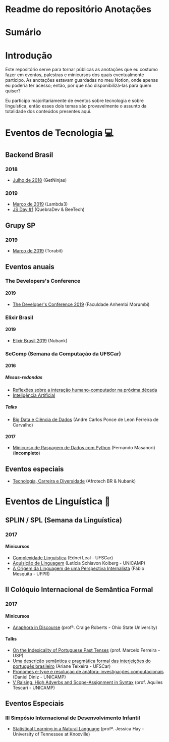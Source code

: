 # Readme do repositório Anotações

# Sumário

# Introdução

Este repositório serve para tornar públicas as anotações que eu costumo fazer em eventos, palestras e minicursos dos quais eventualmente participo. As anotações estavam guardadas no meu Notion, onde apenas eu poderia ter acesso; então, por que não disponibilizá-las para quem quiser? 

Eu participo majoritariamente de eventos sobre tecnologia e sobre linguística, então esses dois temas são provavelmente o assunto da totalidade dos conteúdos presentes aqui.


# Eventos de Tecnologia 💻

## Backend Brasil
### 2018

* [Julho de 2018](https://github.com/guiemi-learning-center/anotacoes/blob/master/eventos_tech/backend_brasil/2018/07_08_2018_getninjas.md) (GetNinjas)
### 2019

* [Março de 2019](https://github.com/guiemi-learning-center/anotacoes/blob/master/eventos_tech/backend_brasil/2019/03_04_lambda3.md) (Lambda3)
* [JS Day #1](https://github.com/guiemi-learning-center/anotacoes/blob/master/eventos_tech/backend_brasil/2019/04_13_2019_beetech.md) (QuebraDev & BeeTech)

## Grupy SP
### 2019

* [Março de 2019](https://github.com/guiemi-learning-center/anotacoes/blob/master/eventos_tech/grupy_sp/2019/03_13_2019_torabit/grupy_torabit.md) (Torabit)

## Eventos anuais

### The Developers's Conference
#### 2019

* [The Developer's Conference 2019](https://github.com/guiemi-learning-center/anotacoes/blob/master/eventos_tech/eventos_anuais/tdc/2019/TDC_2019.md) (Faculdade Anhembi Morumbi)

### Elixir Brasil
#### 2019

* [Elixir Brasil 2019](https://github.com/guiemi-learning-center/anotacoes/blob/master/eventos_tech/eventos_anuais/elixir_brasil/2019/elixir_brasil_2019.md) (Nubank)

### SeComp (Semana da Computação da UFSCar)
#### 2016

##### Mesas-redondas
- [Reflexões sobre a interação humano-computador na próxima década](https://github.com/guiemi-learning-center/anotacoes/blob/master/eventos_tech/eventos_anuais/secomp/2016/mesas-redondas/humano-computador.md)
- [Inteligência Artificial](https://github.com/guiemi-learning-center/anotacoes/blob/master/eventos_tech/eventos_anuais/secomp/2016/mesas-redondas/inteligencia_artificial.md)

##### Talks
- [Big Data e Ciência de Dados](https://github.com/guiemi-learning-center/anotacoes/blob/master/eventos_tech/eventos_anuais/secomp/2016/talks/big_data_data_science.md) (Andre Carlos Ponce de Leon Ferreira de Carvalho)

#### 2017
* [Minicurso de Raspagem de Dados com Python](https://github.com/guiemi-learning-center/anotacoes/blob/master/eventos_tech/eventos_anuais/secomp/2017/raspagem_dados.md) (Fernando Masanori) (**Incompleto**)

## Eventos especiais

* [Tecnologia, Carreira e Diversidade](https://github.com/guiemi-learning-center/anotacoes/blob/master/eventos_tech/eventos_especiais/diversidade_nubank.md) (Afrotech BR & Nubank)

# Eventos de Linguística 🦎

## SPLIN / SPL (Semana da Linguística)
### 2017

#### Minicursos
* [Complexidade Linguística](https://github.com/guiemi-learning-center/anotacoes/blob/master/eventos_linguistica/splin_spl/2017/minicursos/complexidade_linguistica.md) (Ednei Leal - UFSCar)
* [Aquisição de Linguagem](https://github.com/guiemi-learning-center/anotacoes/blob/master/eventos_linguistica/splin_spl/2017/minicursos/aquisicao_linguagem.md) (Letícia Schiavon Kolberg - UNICAMP)
* [A Origem da Linguagem de uma Perspectiva Internalista](https://github.com/guiemi-learning-center/anotacoes/blob/master/eventos_linguistica/splin_spl/2017/minicursos/origem_linguagem.md) (Fábio Mesquita - UFPR)

## II Colóquio Internacional de Semântica Formal
### 2017

#### Minicursos
* [Anaphora in Discourse](https://github.com/guiemi-learning-center/anotacoes/blob/master/eventos_linguistica/coloquio_semantica_formal/2017/minicursos/anaphora_discourse.md) (profª. Craige Roberts - Ohio State University)

#### Talks
* [On the Indexicality of Portuguese Past Tenses](https://github.com/guiemi-learning-center/anotacoes/blob/master/eventos_linguistica/coloquio_semantica_formal/2017/talks/indexicality_past_tenses.md) (prof. Marcelo Ferreira - USP)
* [Uma descrição semântica e pragmática formal das interjeições do português brasileiro](https://github.com/guiemi-learning-center/anotacoes/blob/master/eventos_linguistica/coloquio_semantica_formal/2017/talks/interjeicoes_pb.md) (Ariane Teixeira - UFSCar)
* [Pronomes e-type e resoluçao de anáfora: investigações computacionais](https://github.com/guiemi-learning-center/anotacoes/blob/master/eventos_linguistica/coloquio_semantica_formal/2017/talks/pronomes_e_type.md) (Daniel Diniz - UNICAMP)
* [V Raising, High Adverbs and Scope-Assignment in Syntax](https://github.com/guiemi-learning-center/anotacoes/blob/master/eventos_linguistica/coloquio_semantica_formal/2017/talks/v_raising.md) (prof. Aquiles Tescari - UNICAMP)

## Eventos Especiais

### III Simpósio Internacional de Desenvolvimento Infantil

* [Statistical Learning in a Natural Language](https://github.com/guiemi-learning-center/anotacoes/blob/master/eventos_linguistica/eventos_especiais/simposio_desenv_infantil/2016/statistical_learning.md) (profª. Jessica Hay - University of Tennessee at Knoxville)


